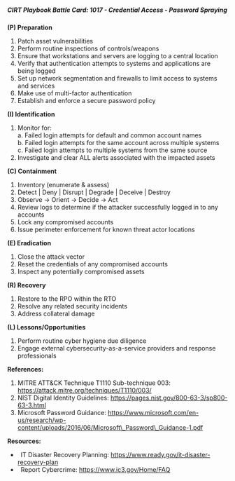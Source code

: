##### CIRT Playbook Battle Card: **1017 - Credential Access - Password Spraying**

**(P) Preparation**

1.  Patch asset vulnerabilities
2.  Perform routine inspections of controls/weapons
3.  Ensure that workstations and servers are logging to a central location
4.  Verify that authentication attempts to systems and applications are being logged
5.  Set up network segmentation and firewalls to limit access to systems and services
6.  Make use of multi-factor authentication
7.  Establish and enforce a secure password policy

**(I) Identification**

1.  Monitor for:  
    a. Failed login attempts for default and common account names  
    b. Failed login attempts for the same account across multiple systems  
    c. Failed login attempts to multiple systems from the same source
2.  Investigate and clear ALL alerts associated with the impacted assets

**(C) Containment**

1.  Inventory (enumerate & assess)
2.  Detect | Deny | Disrupt | Degrade | Deceive | Destroy
3.  Observe -> Orient -> Decide -> Act
4.  Review logs to determine if the attacker successfully logged in to any accounts
5.  Lock any compromised accounts
6.  Issue perimeter enforcement for known threat actor locations

**(E) Eradication**

1.  Close the attack vector
2.  Reset the credentials of any compromised accounts
3.  Inspect any potentially compromised assets

**(R) Recovery**

1.  Restore to the RPO within the RTO
2.  Resolve any related security incidents
3.  Address collateral damage

**(L) Lessons/Opportunities**

1.  Perform routine cyber hygiene due diligence
2.  Engage external cybersecurity-as-a-service providers and response professionals

**References:**

1.  MITRE ATT&CK Technique T1110 Sub-technique 003: https://attack.mitre.org/techniques/T1110/003/
2.  NIST Digital Identity Guidelines: https://pages.nist.gov/800-63-3/sp800-63-3.html
3.  Microsoft Password Guidance: https://www.microsoft.com/en-us/research/wp-content/uploads/2016/06/Microsoft\_Password\_Guidance-1.pdf

**Resources:**


*    IT Disaster Recovery Planning: https://www.ready.gov/it-disaster-recovery-plan
*    Report Cybercrime: https://www.ic3.gov/Home/FAQ


  

